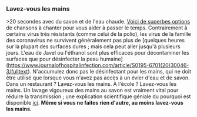 ### Lavez-vous les mains

\>20 secondes avec du savon et de l'eau chaude. [Voici de superbes options](https://www.seattletimes.com/life/wellness/coronavirus-prevention-10-awesome-tunes-to-sing-while-you-wash-your-hands/?utm_medium=socialtm_campaign=owned_echobox_tw_mtm_source=Twitter#Echobox=1583369786) de chansons à chanter pour vous aider à passer le temps. Contrairement à certains virus très résistants (comme celui de la polio), les virus de la famille des coronavirus ne survivent généralement pas plus de [quelques heures sur la plupart des surfaces dures ; mais cela peut aller jusqu'à plusieurs jours. L'eau de Javel ou l'éthanol sont plus efficaces pour décontaminer les surfaces que pour désinfecter la peau humaine] (https://www.journalofhospitalinfection.com/article/S0195-6701(20)30046-3/fulltext). N'accumulez donc pas le désinfectant pour les mains, qui ne doit être utilisé que lorsque vous n'avez pas accès à un évier d'eau et de savon. Dans un restaurant ? Lavez-vous les mains. À l'école ? Lavez-vous les mains. Un lavage vigoureux des mains au savon est vraiment vital pour réduire la transmission ; une explication scientifique géniale du pourquoi est disponible [ici](https://twitter.com/PalliThordarson/status/1236549305189597189).
**Même si vous ne faites rien d'autre, au moins lavez-vous les mains.**
